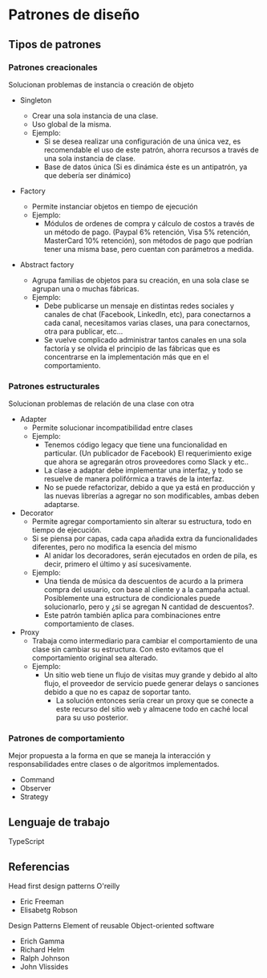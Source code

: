# Patrones de diseño

## Tipos de patrones

### Patrones creacionales

Solucionan problemas de instancia o creación de objeto

- Singleton

  - Crear una sola instancia de una clase.
  - Uso global de la misma.
  - Ejemplo:
    - Si se desea realizar una configuración de una única vez, es recomendable el uso de este patrón, ahorra recursos a través de una sola instancia de clase.
    - Base de datos única (Si es dinámica éste es un antipatrón, ya que debería ser dinámico)

- Factory
  - Permite instanciar objetos en tiempo de ejecución
  - Ejemplo:
    - Módulos de ordenes de compra y cálculo de costos a través de un método de pago. (Paypal 6% retención, Visa 5% retención, MasterCard 10% retención), son métodos de pago que podrían tener una misma base, pero cuentan con parámetros a medida.
- Abstract factory
  - Agrupa familias de objetos para su creación, en una sola clase se agrupan una o muchas fábricas.
  - Ejemplo:
    - Debe publicarse un mensaje en distintas redes sociales y canales de chat (Facebook, LinkedIn, etc), para conectarnos a cada canal, necesitamos varias clases, una para conectarnos, otra para publicar, etc...
    - Se vuelve complicado administrar tantos canales en una sola factoría y se olvida el principio de las fábricas que es concentrarse en la implementación más que en el comportamiento.

### Patrones estructurales

Solucionan problemas de relación de una clase con otra

- Adapter
  - Permite solucionar incompatibilidad entre clases
  - Ejemplo:
    - Tenemos código legacy que tiene una funcionalidad en particular. (Un publicador de Facebook) El requerimiento exige que ahora se agregarán otros proveedores como Slack y etc..
    - La clase a adaptar debe implementar una interfaz, y todo se resuelve de manera polifórmica a través de la interfaz.
    - No se puede refactorizar, debido a que ya está en producción y las nuevas librerías a agregar no son modificables, ambas deben adaptarse.
- Decorator
  - Permite agregar comportamiento sin alterar su estructura, todo en tiempo de ejecución.
  - Si se piensa por capas, cada capa añadida extra da funcionalidades diferentes, pero no modifica la esencia del mismo
    - Al anidar los decoradores, serán ejecutados en orden de pila, es decir, primero el último y así sucesivamente.
  - Ejemplo:
    - Una tienda de música da descuentos de acurdo a la primera compra del usuario, con base al cliente y a la campaña actual. Posiblemente una estructura de condicionales puede solucionarlo, pero y ¿si se agregan N cantidad de descuentos?.
    - Este patrón también aplica para combinaciones entre comportamiento de clases.
- Proxy
  - Trabaja como intermediario para cambiar el comportamiento de una clase sin cambiar su estructura. Con esto evitamos que el comportamiento original sea alterado.
  - Ejemplo:
    - Un sitio web tiene un flujo de visitas muy grande y debido al alto flujo, el proveedor de servicio puede generar delays o sanciones debido a que no es capaz de soportar tanto.
      - La solución entonces sería crear un proxy que se conecte a este recurso del sitio web y almacene todo en caché local para su uso posterior.

### Patrones de comportamiento

Mejor propuesta a la forma en que se maneja la interacción y responsabilidades entre clases o de algoritmos implementados.

- Command
- Observer
- Strategy

## Lenguaje de trabajo

TypeScript

## Referencias

Head first design patterns O'reilly

- Eric Freeman
- Elisabetg Robson

Design Patterns Element of reusable Object-oriented software

- Erich Gamma
- Richard Helm
- Ralph Johnson
- John Vlissides
